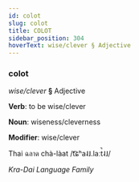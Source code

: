 ```yaml
---
id: colot
slug: colot
title: COLOT
sidebar_position: 304
hoverText: wise/clever § Adjective
---
```


### colot

*wise/clever* **§** Adjective

**Verb**: to be wise/clever

**Noun**: wiseness/cleverness

**Modifier**: wise/clever

Thai ฉลาด chà-làat /t͡ɕʰa˨˩.laːt̚˨˩/

*Kra-Dai Language Family*